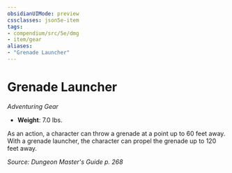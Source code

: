 ```yaml
---
obsidianUIMode: preview
cssclasses: json5e-item
tags:
- compendium/src/5e/dmg
- item/gear
aliases: 
- "Grenade Launcher"
---
```

# Grenade Launcher
*Adventuring Gear*  

- **Weight**: 7.0 lbs.

As an action, a character can throw a grenade at a point up to 60 feet away. With a grenade launcher, the character can propel the grenade up to 120 feet away.

*Source: Dungeon Master's Guide p. 268*